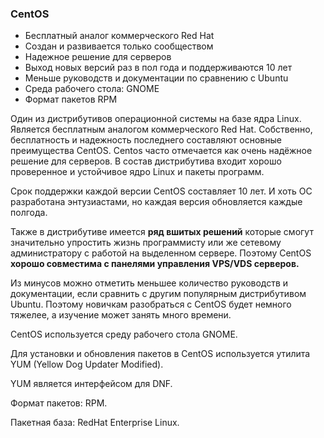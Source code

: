 
### CentOS

- Бесплатный аналог коммерческого Red Hat
- Создан и развивается только сообществом
- Надежное решение для серверов
- Выход новых версий раз в пол года и поддерживаются 10 лет
- Меньше руководств и документации по сравнению с Ubuntu
- Среда рабочего стола: GNOME
- Формат пакетов RPM

Один из дистрибутивов операционной системы на базе ядра Linux. Является бесплатным аналогом коммерческого Red Hat. Собственно, бесплатность и надежность последнего составляют основные преимущества CentOS. Centos часто отмечается как очень надёжное решение для серверов. В состав дистрибутива входит хорошо проверенное и устойчивое ядро Linux и пакеты программ.

Срок поддержки каждой версии CentOS составляет 10 лет. И хоть ОС разработана энтузиастами, но каждая версия обновляется каждые полгода.

Также в дистрибутиве имеется **ряд вшитых решений** которые смогут значительно упростить жизнь программисту или же сетевому администратору с работой на выделенном сервере. Поэтому CentOS **хорошо совместима с панелями управления VPS/VDS серверов.**

Из минусов можно отметить меньшее количество руководств и документации, если сравнить с другим популярным дистрибутивом Ubuntu. Поэтому новичкам разобраться с CentOS будет немного тяжелее, а изучение может занять много времени.

CentOS используется среду рабочего стола GNOME.

Для установки и обновления пакетов в CentOS используется утилита YUM (Yellow Dog Updater Modified).

YUM является интерфейсом для DNF.

Формат пакетов: RPM.

Пакетная база: RedHat Enterprise Linux.